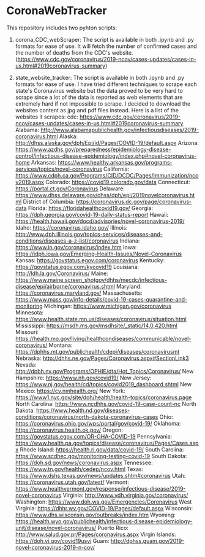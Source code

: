 # CoronaWebTracker
This repository includes two pyhton scripts: 

1. corona_CDC_webScraper: 
The script is available in both .ipynb and .py formats for ease of use. It will fetch the number of confirmed cases and the number of deaths from the CDC's website. (https://www.cdc.gov/coronavirus/2019-ncov/cases-updates/cases-in-us.html#2019coronavirus-summary)

2. state_website_tracker: 
The script is available in both .ipynb and .py formats for ease of use. I have tried different techniques to scrape each state's Coronavirus website but the data proved to be very hard to scrape since a lot of the data is reported as web elements that are extremely hard if not impossible to scrape. I decided to download the websites content as jpg and pdf files instead. Here is a list of the websites it scrapes: 
cdc: https://www.cdc.gov/coronavirus/2019-ncov/cases-updates/cases-in-us.html#2019coronavirus-summary
Alabama: http://www.alabamapublichealth.gov/infectiousdiseases/2019-coronavirus.html
Alaska: http://dhss.alaska.gov/dph/Epi/id/Pages/COVID-19/default.aspx
Arizona: https://www.azdhs.gov/preparedness/epidemiology-disease-control/infectious-disease-epidemiology/index.php#novel-coronavirus-home
Arkansas: https://www.healthy.arkansas.gov/programs-services/topics/novel-coronavirus
California: https://www.cdph.ca.gov/Programs/CID/DCDC/Pages/Immunization/ncov2019.aspx
Colorado: https://covid19.colorado.gov/data
Connecticut: https://portal.ct.gov/Coronavirus
Delaware: https://www.dhss.delaware.gov/dhss/dph/epi/2019novelcoronavirus.html
District of Columbia: https://coronavirus.dc.gov/page/coronavirus-data
Florida: https://floridahealthcovid19.gov/
Georgia: https://dph.georgia.gov/covid-19-daily-status-report
Hawaii: https://health.hawaii.gov/docd/advisories/novel-coronavirus-2019/
Idaho: https://coronavirus.idaho.gov/
Illinois: http://www.dph.illinois.gov/topics-services/diseases-and-conditions/diseases-a-z-list/coronavirus
Indiana: https://www.in.gov/coronavirus/index.htm
Iowa: https://idph.iowa.gov/Emerging-Health-Issues/Novel-Coronavirus
Kansas: https://govstatus.egov.com/coronavirus
Kentucky: https://govstatus.egov.com/kycovid19
Louisiana: http://ldh.la.gov/Coronavirus/
Maine: https://www.maine.screen_shotgov/dhhs/mecdc/infectious-disease/epi/airborne/coronavirus.shtml
Maryland: https://coronavirus.maryland.gov/
Massachusetts: https://www.mass.gov/info-details/covid-19-cases-quarantine-and-monitoring
Michingan: https://www.michigan.gov/coronavirus
Minnesota: https://www.health.state.mn.us/diseases/coronavirus/situation.html
Mississippi: https://msdh.ms.gov/msdhsite/_static/14,0,420.html
Missouri: https://health.mo.gov/living/healthcondiseases/communicable/novel-coronavirus/
Montana: https://dphhs.mt.gov/publichealth/cdepi/diseases/coronavirusmt
Nebraska: http://dhhs.ne.gov/Pages/Coronavirus.aspx#SectionLink3
Nevada: http://dpbh.nv.gov/Programs/OPHIE/dta/Hot_Topics/Coronavirus/
New Hampshire: https://www.nh.gov/covid19/
New Jersey: https://www.nj.gov/health/cd/topics/covid2019_dashboard.shtml
New Mexico: https://cv.nmhealth.org/
New York: https://www1.nyc.gov/site/doh/health/health-topics/coronavirus.page
North Carolina: https://www.ncdhhs.gov/covid-19-case-count-nc
North Dakota: https://www.health.nd.gov/diseases-conditions/coronavirus/north-dakota-coronavirus-cases
Ohio: https://coronavirus.ohio.gov/wps/portal/gov/covid-19/
Oklahoma: https://coronavirus.health.ok.gov/
Oregon: https://govstatus.egov.com/OR-OHA-COVID-19
Pennsylvania: https://www.health.pa.gov/topics/disease/coronavirus/Pages/Cases.aspx
Rhode Island: https://health.ri.gov/data/covid-19/
South Carolina: https://www.scdhec.gov/monitoring-testing-covid-19
South Dakota: https://doh.sd.gov/news/coronavirus.aspx
Tennessee: https://www.tn.gov/health/cedep/ncov.html
Texas: https://www.dshs.texas.gov/news/updates.shtm#coronavirus
Utah: https://coronavirus.utah.gov/latest/
Vermont: https://www.healthvermont.gov/response/infectious-disease/2019-novel-coronavirus
Virginia: http://www.vdh.virginia.gov/coronavirus/
Washington: https://www.doh.wa.gov/Emergencies/Coronavirus
West Virginia: https://dhhr.wv.gov/COVID-19/Pages/default.aspx
Wisconsin: https://www.dhs.wisconsin.gov/outbreaks/index.htm
Wyoming: https://health.wyo.gov/publichealth/infectious-disease-epidemiology-unit/disease/novel-coronavirus/
Puerto Rico: http://www.salud.gov.pr/Pages/coronavirus.aspx
Virgin Islands: https://doh.vi.gov/covid19usvi
Guam: http://dphss.guam.gov/2019-novel-coronavirus-2019-n-cov/
